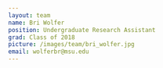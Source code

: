 ```yaml
---
layout: team
name: Bri Wolfer 
position: Undergraduate Research Assistant
grad: Class of 2018
picture: /images/team/bri_wolfer.jpg
email: wolferbr@msu.edu
---
```

